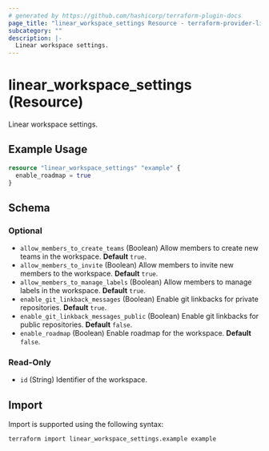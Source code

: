 ```yaml
---
# generated by https://github.com/hashicorp/terraform-plugin-docs
page_title: "linear_workspace_settings Resource - terraform-provider-linear"
subcategory: ""
description: |-
  Linear workspace settings.
---
```


# linear_workspace_settings (Resource)

Linear workspace settings.

## Example Usage

```terraform
resource "linear_workspace_settings" "example" {
  enable_roadmap = true
}
```

<!-- schema generated by tfplugindocs -->
## Schema

### Optional

- `allow_members_to_create_teams` (Boolean) Allow members to create new teams in the workspace. **Default** `true`.
- `allow_members_to_invite` (Boolean) Allow members to invite new members to the workspace. **Default** `true`.
- `allow_members_to_manage_labels` (Boolean) Allow members to manage labels in the workspace. **Default** `true`.
- `enable_git_linkback_messages` (Boolean) Enable git linkbacks for private repositories. **Default** `true`.
- `enable_git_linkback_messages_public` (Boolean) Enable git linkbacks for public repositories. **Default** `false`.
- `enable_roadmap` (Boolean) Enable roadmap for the workspace. **Default** `false`.

### Read-Only

- `id` (String) Identifier of the workspace.

## Import

Import is supported using the following syntax:

```shell
terraform import linear_workspace_settings.example example
```
